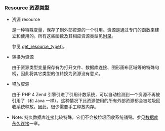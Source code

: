 ### Resource 资源类型 

* 资源 resource 

  是一种特殊变量，保存了到外部资源的一个引用。资源是通过专门的函数来建立和使用的。所有这些函数及其相应资源类型见[附录](http://php.net/manual/zh/resource.php)。 

  参见 [get_resource_type()](http://php.net/manual/zh/function.get-resource-type.php)。 


* 转换为资源 

  由于资源类型变量保存有为打开文件、数据库连接、图形画布区域等的特殊句柄，因此将其它类型的值转换为资源没有意义。 


* 释放资源 

  由于 PHP 4 Zend 引擎引进了引用计数系统，可以自动检测到一个资源不再被引用了（和 Java 一样）。这种情况下此资源使用的所有外部资源都会被垃圾回收系统释放。因此，很少需要手工释放内存。 


* Note: 持久数据库连接比较特殊，它们不会被垃圾回收系统销毁。参见[数据库永久连接](http://php.net/manual/zh/features.persistent-connections.php)一章。


